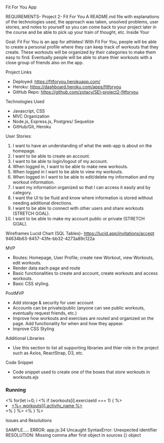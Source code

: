 Fit For You App

REQUIREMENTS- Project 2- Fit For You
A README.md file with explanations of the technologies used, the approach was taken, unsolved problems, user stories, and notes to yourself so you can come back to your project later in the course and be able to pick up your train of thought, etc. Inside Your 

Goal: Fit For You is an app for athletes! With Fit For You, people will be able to create a personal profile where they can keep track of workouts that they create. These workouts will be organized by their categories to make them easy to find. Eventually people will be able to share thier workouts with a close group of friends also on the app.

Project Links
   - Deployed: https://fitforyou.herokuapp.com/
   - Heroku: https://dashboard.heroku.com/apps/fitforyou
   - GitHub Repo: https://github.com/zotacy/SEI-project2-fitforyou

Technologies Used
- Javascript, CSS
- MVC Organization
- Node.js, Express.js, Postgres/ Sequelize
- GitHub/Git, Heroku

User Stories:
1. I want to have an understanding of what the web-app is about on the homepage.
2. I want to be able to create an account.
3. I want to be able to login/logout of my account.
4. When logged in, I want to be able to make new workouts.
5. When logged in I want to be able to view my workouts.
6. When logged in I want to be able to edit/delete my information and my workout information.
7. I want my information organized so that I can access it easily and by category.
8. I want the UI to be fluid and know where information is stored without needing additional directions.
9. I want to be able to connect with other users and share workouts (STRETCH GOAL).
10. I want to be able to make my account public or private (STRETCH GOAL).

Wireframes
   Lucid Chart (SQL Tables)- https://lucid.app/invitations/accept 94634b63-8457-43fe-bb32-4273a89c122a

MVP
   - Routes: Homepage, User Profile; create new Workout, view Workouts, edit workouts.
   - Render data each page and route
   - Basic functionalities to create and account, create workouts and access workouts.
   - Basic CSS styling.

PostMVP
   - Add storage & security for user account
   - Accounts can be private/public (anyone can see public workouts, eventually request friends, etc.)
   - Improve how workouts and exercises are routed and organized on the page. Add functionality for when and how they appear.
   - Improve CSS Styling


Additional Libraries
   - Use this section to list all supporting libraries and thier role in the project such as Axios, ReactStrap, D3, etc.

Code Snippet
- Code snippet used to create one of the boxes that store workouts in workouts.ejs
<div class= workoutItems>
   <h3>Running</h3>
   <% for(let i=0; i<workouts.length; i++) { %>
         <% if (workouts[i].exerciseId === 1) { %>
         <li>
            <a href="/users/profile/<%=user.id%>/workouts/<%=workouts[i].id%>"> <%= workouts[i].activity_name %> </a>
         </li>
         <% } %>
   <% } %>
</div>

Issues and Resolutions
    
SAMPLE.....
    ERROR: app.js:34 Uncaught SyntaxError: Unexpected identifier
    RESOLUTION: Missing comma after first object in sources {} object
